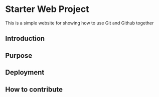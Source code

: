 # Starter Web Project

This is a simple website for
showing how to use Git and Github together

## Introduction

## Purpose

## Deployment

## How to contribute
